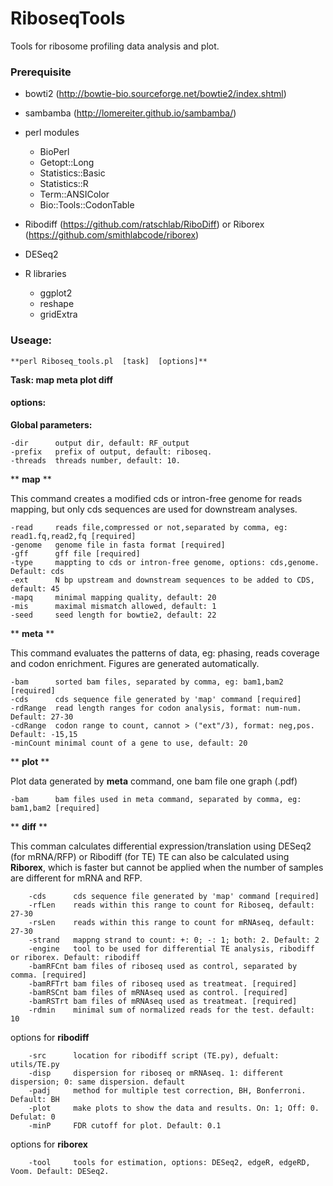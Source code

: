 # RiboseqTools
 Tools for ribosome profiling data analysis and plot.
 
 ### **Prerequisite**
 
 * bowti2 (http://bowtie-bio.sourceforge.net/bowtie2/index.shtml)
 
 * sambamba (http://lomereiter.github.io/sambamba/)
 
 * perl modules
 
   * BioPerl
   * Getopt::Long
   * Statistics::Basic
   * Statistics::R
   * Term::ANSIColor
   * Bio::Tools::CodonTable

 * Ribodiff (https://github.com/ratschlab/RiboDiff) or Riborex (https://github.com/smithlabcode/riborex)
 * DESeq2
 * R libraries
   * ggplot2
   * reshape
   * gridExtra
 
 ### **Useage:**
    **perl Riboseq_tools.pl  [task]  [options]**

**Task:  map   meta   plot   diff**

#### **options:**

**Global parameters:**
	
	-dir      output dir, default: RF_output
	-prefix   prefix of output, default: riboseq.
	-threads  threads number, default: 10.
	
** **map** **

This command creates a modified cds or intron-free genome for reads mapping, 
but only cds sequences are used for downstream analyses.

	-read	  reads file,compressed or not,separated by comma, eg: read1.fq,read2,fq [required]   
	-genome   genome file in fasta format [required]
	-gff      gff file [required]
	-type     mappting to cds or intron-free genome, options: cds,genome. Default: cds
	-ext      N bp upstream and downstream sequences to be added to CDS, default: 45	
	-mapq     minimal mapping quality, default: 20
	-mis      maximal mismatch allowed, default: 1
	-seed     seed length for bowtie2, default: 22

** **meta** **

This command evaluates the patterns of data, eg: phasing, reads coverage and codon enrichment.
Figures are generated automatically.

	-bam      sorted bam files, separated by comma, eg: bam1,bam2 [required]
	-cds      cds sequence file generated by 'map' command [required]
	-rdRange  read length ranges for codon analysis, format: num-num. Default: 27-30
	-cdRange  codon range to count, cannot > ("ext"/3), format: neg,pos. Default: -15,15
	-minCount minimal count of a gene to use, default: 20
	
** **plot** **

Plot data generated by **meta** command, one bam file one graph (.pdf)

	-bam      bam files used in meta command, separated by comma, eg: bam1,bam2 [required]
	
** **diff** **

This comman calculates differential expression/translation using DESeq2 (for mRNA/RFP) or Ribodiff (for TE)
TE can also be calculated using **Riborex**, which is faster but cannot be applied when the number
of samples are different for mRNA and RFP.

        -cds      cds sequence file generated by 'map' command [required]
        -rfLen    reads within this range to count for Riboseq, default: 27-30
        -rsLen    reads within this range to count for mRNAseq, default: 27-30
        -strand   mappng strand to count: +: 0; -: 1; both: 2. Default: 2
        -engine   tool to be used for differential TE analysis, ribodiff or riborex. Default: ribodiff
        -bamRFCnt bam files of riboseq used as control, separated by comma. [required]
        -bamRFTrt bam files of riboseq used as treatmeat. [required]
        -bamRSCnt bam files of mRNAseq used as control. [required]
        -bamRSTrt bam files of mRNAseq used as treatmeat. [required]
        -rdmin    minimal sum of normalized reads for the test. default: 10

options for **ribodiff**

        -src      location for ribodiff script (TE.py), defualt: utils/TE.py
        -disp     dispersion for riboseq or mRNAseq. 1: different dispersion; 0: same dispersion. default
        -padj     method for multiple test correction, BH, Bonferroni. Default: BH
        -plot     make plots to show the data and results. On: 1; Off: 0. Defulat: 0
        -minP     FDR cutoff for plot. Default: 0.1

options for **riborex**

        -tool     tools for estimation, options: DESeq2, edgeR, edgeRD, Voom. Default: DESeq2.
	
